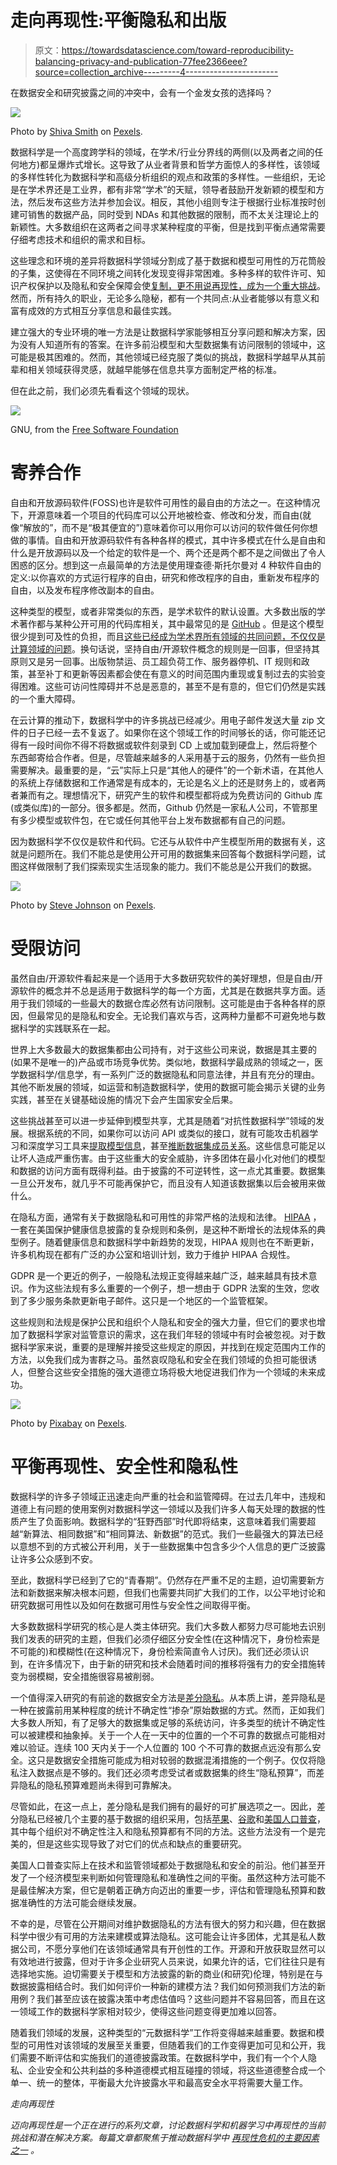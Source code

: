 # 走向再现性:平衡隐私和出版

> 原文：<https://towardsdatascience.com/toward-reproducibility-balancing-privacy-and-publication-77fee2366eee?source=collection_archive---------4----------------------->

在数据安全和研究披露之间的冲突中，会有一个金发女孩的选择吗？

![](img/d044d1328c9f45aaf341b4c232285f3d.png)

Photo by [Shiva Smith](https://www.pexels.com/@shiva-smyth-394854) on [Pexels](https://www.pexels.com/).

数据科学是一个高度跨学科的领域，在学术/行业分界线的两侧(以及两者之间的任何地方)都呈爆炸式增长。这导致了从业者背景和哲学方面惊人的多样性，该领域的多样性转化为数据科学和高级分析组织的观点和政策的多样性。一些组织，无论是在学术界还是工业界，都有非常“学术”的天赋，领导者鼓励开发新颖的模型和方法，然后发布这些方法并参加会议。相反，其他小组则专注于根据行业标准按时创建可销售的数据产品，同时受到 NDAs 和其他数据的限制，而不太关注理论上的新颖性。大多数组织在这两者之间寻求某种程度的平衡，但是找到平衡点通常需要仔细考虑技术和组织的需求和目标。

这些理念和环境的差异将数据科学领域分割成了基于数据和模型可用性的万花筒般的子集，这使得在不同环境之间转化发现变得非常困难。多种多样的软件许可、知识产权保护以及隐私和安全保障会使[复制，更不用说再现性，成为一个重大挑战](/data-sciences-reproducibility-crisis-b87792d88513)。然而，所有持久的职业，无论多么隐秘，都有一个共同点:从业者能够以有意义和富有成效的方式相互分享信息和最佳实践。

建立强大的专业环境的唯一方法是让数据科学家能够相互分享问题和解决方案，因为没有人知道所有的答案。在许多前沿模型和大型数据集有访问限制的领域中，这可能是极其困难的。然而，其他领域已经克服了类似的挑战，数据科学越早从其前辈和相关领域获得灵感，就越早能够在信息共享方面制定严格的标准。

但在此之前，我们必须先看看这个领域的现状。

![](img/8de01f9dbe26375b02e97ba1227c2f8f.png)

GNU, from the [Free Software Foundation](https://www.fsf.org/)

# **寄养合作**

自由和开放源码软件(FOSS)也许是软件可用性的最自由的方法之一。在这种情况下，开源意味着一个项目的代码库可以公开地被检查、修改和分发，而自由(就像“解放的”，而不是“极其便宜的”)意味着你可以用你可以访问的软件做任何你想做的事情。自由和开放源码软件有各种各样的模式，其中许多模式在什么是自由和什么是开放源码以及一个给定的软件是一个、两个还是两个都不是之间做出了令人困惑的区分。想到这一点最简单的方法是使用理查德·斯托尔曼对 4 种软件自由的定义:以你喜欢的方式运行程序的自由，研究和修改程序的自由，重新发布程序的自由，以及发布程序修改副本的自由。

这种类型的模型，或者非常类似的东西，是学术软件的默认设置。大多数出版的学术著作都与某种公开可用的代码库相关，其中最常见的是 [GitHub](https://github.com/) 。但是这个模型很少提到可及性的负担，而且[这些已经成为学术界所有领域的共同问题，不仅仅是计算领域的问题](https://web.stanford.edu/~vcs/Nov21/hilary_spencer_rdcscsJan2010.pdf)。换句话说，坚持自由/开源软件概念的规则是一回事，但坚持其原则又是另一回事。出版物禁运、员工超负荷工作、服务器停机、IT 规则和政策，甚至补丁和更新等因素都会使在有意义的时间范围内重现或复制过去的实验变得困难。这些可访问性障碍并不总是恶意的，甚至不是有意的，但它们仍然是实践的一个重大障碍。

在云计算的推动下，数据科学中的许多挑战已经减少。用电子邮件发送大量 zip 文件的日子已经一去不复返了。如果你在这个领域工作的时间够长的话，你可能还记得有一段时间你不得不将数据或软件刻录到 CD 上或加载到硬盘上，然后将整个东西邮寄给合作者。但是，尽管越来越多的人采用基于云的服务，仍然有一些负担需要解决。最重要的是，“云”实际上只是“其他人的硬件”的一个新术语，在其他人的系统上存储数据和工作通常是有成本的，无论是名义上的还是财务上的，或者两者兼而有之。理想情况下，研究产生的软件和模型都将成为免费访问的 Github 库(或类似库)的一部分。很多都是。然而，Github 仍然是一家私人公司，不管那里有多少模型或软件包，在它或任何其他平台上发布数据都有自己的问题。

因为数据科学不仅仅是软件和代码。它还与从软件中产生模型所用的数据有关，这就是问题所在。我们不能总是使用公开可用的数据集来回答每个数据科学问题，试图这样做限制了我们探索现实生活现象的能力。我们不能总是公开我们的数据。

![](img/fa631025fc8d82cb0347f97ce04edc69.png)

Photo by [Steve Johnson](https://www.pexels.com/@steve) on [Pexels](https://www.pexels.com/).

# **受限访问**

虽然自由/开源软件看起来是一个适用于大多数研究软件的美好理想，但是自由/开源软件的概念并不总是适用于数据科学的每一个方面，尤其是在数据共享方面。适用于我们领域的一些最大的数据仓库必然有访问限制。这可能是由于各种各样的原因，但最常见的是隐私和安全。无论我们喜欢与否，这两种力量都不可避免地与数据科学的实践联系在一起。

世界上大多数最大的数据集都由公司持有，对于这些公司来说，数据是其主要的(如果不是唯一的)产品或市场竞争优势。类似地，数据科学最成熟的领域之一，医学数据科学/信息学，有一系列广泛的数据隐私和同意法律，并且有充分的理由。其他不断发展的领域，如运营和制造数据科学，使用的数据可能会揭示关键的业务实践，甚至在关键基础设施的情况下会产生国家安全后果。

这些挑战甚至可以进一步延伸到模型共享，尤其是随着“对抗性数据科学”领域的发展。根据系统的不同，如果你可以访问 API 或类似的接口，就有可能攻击机器学习和深度学习工具来[提取模型信息](https://www.usenix.org/system/files/conference/usenixsecurity16/sec16_paper_tramer.pdf)，甚至[推断数据集成员关系](https://arxiv.org/abs/1610.05820)。这些信息可能足以让坏人造成严重伤害。由于这些重大的安全威胁，许多团体在最小化对他们的模型和数据的访问方面有既得利益。由于披露的不可逆转性，这一点尤其重要。数据集一旦公开发布，就几乎不可能再保护它，而且没有人知道该数据集以后会被用来做什么。

在隐私方面，通常有关于数据隐私和可用性的非常严格的法规和法律。 [HIPAA](https://www.hhs.gov/hipaa/for-professionals/index.html) ，一套在美国保护健康信息披露的复杂规则和条例，是这种不断增长的法规体系的典型例子。随着健康信息和数据科学中新趋势的发现，HIPAA 规则也在不断更新，许多机构现在都有广泛的办公室和培训计划，致力于维护 HIPAA 合规性。

GDPR 是一个更近的例子，一般隐私法规正变得越来越广泛，越来越具有技术意识。作为这些法规有多么重要的一个例子，想一想由于 GDPR 法案的生效，您收到了多少服务条款更新电子邮件。这只是一个地区的一个监管框架。

这些规则和法规是保护公民和组织个人隐私和安全的强大力量，但它们的要求也增加了数据科学家对监管意识的需求，这在我们年轻的领域中有时会被忽视。对于数据科学家来说，重要的是理解并接受这些规定的原因，并找到在规定范围内工作的方法，以免我们成为害群之马。虽然哀叹隐私和安全在我们领域的负担可能很诱人，但整合这些安全措施的强大道德立场将极大地促进我们作为一个领域的未来成功。

![](img/02cf176811af30e2b939c98e3d78e08d.png)

Photo by [Pixabay](https://www.pexels.com/@pixabay) on [Pexels](https://www.pexels.com/).

# **平衡再现性、安全性和隐私性**

数据科学的许多子领域正迅速走向严重的社会和监管障碍。在过去几年中，违规和道德上有问题的使用案例对数据科学这一领域以及我们许多人每天处理的数据的性质产生了负面影响。数据科学的“狂野西部”时代即将结束，这意味着我们需要超越“新算法、相同数据”和“相同算法、新数据”的范式。我们一些最强大的算法已经以意想不到的方式被公开利用，关于一些数据集中包含多少个人信息的更广泛披露让许多公众感到不安。

至此，数据科学已经到了它的“青春期”。仍然存在严重不足的主题，迫切需要新方法和新数据来解决根本问题，但我们也需要共同扩大我们的工作，以公平地讨论和研究数据可用性以及如何在数据可用性与安全性之间取得平衡。

大多数数据科学研究的核心是人类主体研究。我们大多数人都努力尽可能地去识别我们发表的研究的主题，但我们必须仔细区分安全性(在这种情况下，身份检索是不可能的)和模糊性(在这种情况下，身份检索简直令人讨厌)。我们还必须认识到，在许多情况下，由于新的研究和技术会随着时间的推移将强有力的安全措施转变为弱模糊，安全措施很容易被削弱。

一个值得深入研究的有前途的数据安全方法是[差分隐私](https://www.accessnow.org/understanding-differential-privacy-matters-digital-rights/)。从本质上讲，差异隐私是一种在披露前用某种程度的统计不确定性“掺杂”原始数据的方式。然而，正如我们大多数人所知，有了足够大的数据集或足够的系统访问，许多类型的统计不确定性可以被建模和抽象掉。关于一个人在一天中的位置的一个不可靠的数据点可能相对难以验证。连续 100 天内关于一个人位置的 100 个不可靠的数据点远没有那么安全。这只是数据安全措施可能成为相对较弱的数据混淆措施的一个例子。仅仅将隐私注入数据点是不够的。我们还必须考虑受试者或数据集的终生“隐私预算”，而差异隐私的隐私预算难题尚未得到可靠解决。

尽管如此，在这一点上，差分隐私是我们拥有的最好的可扩展选项之一。因此，差分隐私已经被几个主要的基于数据的组织采用，包括[苹果](https://images.apple.com/privacy/docs/Differential_Privacy_Overview.pdf)、[谷歌](https://security.googleblog.com/2014/10/learning-statistics-with-privacy-aided.html)和[美国人口普查](https://www2.census.gov/cac/sac/meetings/2017-09/statistical-disclosure-limitation.pdf)，其中每个组织对不确定性注入和隐私预算都有不同的方法。这些方法没有一个是完美的，但是这些实现导致了对它们的优点和缺点的重要研究。

美国人口普查实际上在技术和监管领域都处于数据隐私和安全的前沿。他们甚至开发了一个经济模型来判断如何管理隐私和准确性之间的平衡。虽然这种方法可能不是最佳解决方案，但它是朝着正确方向迈出的重要一步，评估和管理隐私预算和数据准确性的方法可能会继续发展。

不幸的是，尽管在公开期间对维护数据隐私的方法有很大的努力和兴趣，但在数据科学中很少有可用的方法来建模或算法隐私。这可能会让许多团体，尤其是私人数据公司，不愿分享他们在该领域通常具有开创性的工作。开源和开放获取显然可以有效地进行披露，但对于许多企业研究人员来说，如果允许的话，它们往往只是有选择地实施。迫切需要关于模型和方法披露的新的商业(和研究)伦理，特别是在与数据披露相结合时。我们如何评价一种新的建模方法？我们如何预测我们方法的新用例？我们甚至应该在披露决策中考虑估值吗？这些问题并不容易回答，而且在这一领域工作的数据科学家相对较少，使得这些问题变得更加难以回答。

随着我们领域的发展，这种类型的“元数据科学”工作将变得越来越重要。数据和模型的可用性对该领域的发展至关重要，但随着我们的工作变得更加可见和公开，我们需要不断评估和实施我们的道德披露政策。在数据科学中，我们有一个个人隐私、企业安全和公共利益的多种道德模式相互碰撞的领域，将这些道德整合成一个单一、统一的整体，平衡最大允许披露水平和最高安全水平将需要大量工作。

*走向再现性*

*迈向再现性是一个正在进行的系列文章，讨论数据科学和机器学习中再现性的当前挑战和潜在解决方案。每篇文章都聚焦于推动数据科学中* [*再现性危机的主要因素之一*](/data-sciences-reproducibility-crisis-b87792d88513) *。*